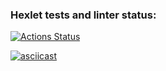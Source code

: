 ### Hexlet tests and linter status:
[![Actions Status](https://github.com/pandoraizida/qa-auto-engineer-javascript-project-87/actions/workflows/hexlet-check.yml/badge.svg)](https://github.com/pandoraizida/qa-auto-engineer-javascript-project-87/actions)

[![asciicast](https://asciinema.org/a/PkTj85DyzX6oPcQBvclT5NYGF.svg)](https://asciinema.org/a/PkTj85DyzX6oPcQBvclT5NYGF)